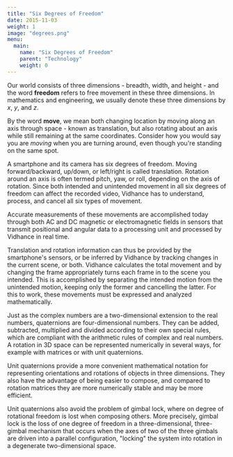 ```yaml
---
title: "Six Degrees of Freedom"
date: 2015-11-03
weight: 1
image: "degrees.png"
menu:
  main:
    name: "Six Degrees of Freedom"
    parent: "Technology"
    weight: 0
---
```

Our world consists of three dimensions - breadth, width, and height - and the word **freedom** refers to free movement in these three dimensions. In mathematics and engineering, we usually denote these three dimensions by *x*, *y*, and *z*.

By the word **move**, we mean both changing location by moving along an axis through space - known as translation, but also rotating about an axis while still remaining at the same coordinates. Consider how you would say you are *moving* when you are turning around, even though you're standing on the same spot.<!--more-->

A smartphone and its camera has six degrees of freedom. Moving forward/backward, up/down, or left/right is called translation. Rotation around an axis is often termed pitch, yaw, or roll, depending on the axis of rotation. Since both intended and unintended movement in all six degrees of freedom can affect the recorded video, Vidhance has to understand, process, and cancel all six types of movement.

Accurate measurements of these movements are accomplished today through both AC and DC magnetic or electromagnetic fields in sensors that transmit positional and angular data to a processing unit and processed by Vidhance in real time.

Translation and rotation information can thus be provided by the smartphone's sensors, or be inferred by Vidhance by tracking changes in the current scene, or both. Vidhance calculates the total movement and by changing the frame appropriately turns each frame in to the scene you intended. This is accomplished by separating the intended motion from the unintended motion, keeping only the former and cancelling the latter. For this to work, these movements must be expressed and analyzed mathematically.

Just as the complex numbers are a two-dimensional extension to the real numbers, quaternions are four-dimensional numbers. They can be added, subtracted, multiplied and divided according to their own special rules, which are compliant with the arithmetic rules of complex and real numbers. A rotation in 3D space can be represented numerically in several ways, for example with matrices or with unit quaternions.

Unit quaternions provide a more convenient mathematical notation for representing orientations and rotations of objects in three dimensions. They also have the advantage of being easier to compose, and compared to rotation matrices they are more numerically stable and may be more efficient.

Unit quaternions also avoid the problem of gimbal lock, where on degree of rotational freedom is lost when composing others. More precisely, gimbal lock is the loss of one degree of freedom in a three-dimensional, three-gimbal mechanism that occurs when the axes of two of the three gimbals are driven into a parallel configuration, "locking" the system into rotation in a degenerate two-dimensional space.
